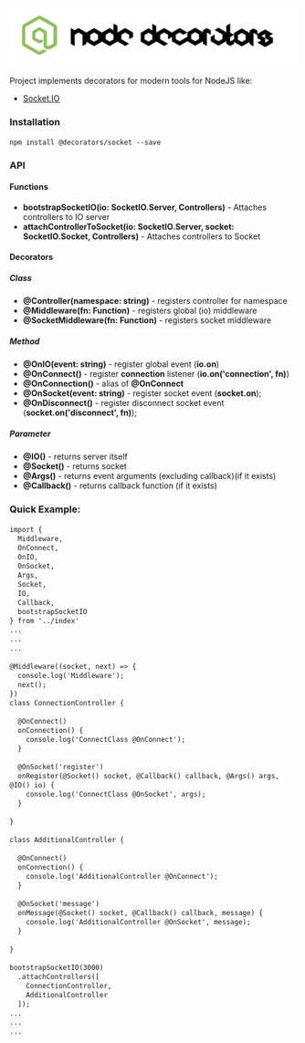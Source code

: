 ![Node Decorators](https://github.com/serhiisol/node-decorators/blob/master/decorators.png?raw=true)

Project implements decorators for modern tools for NodeJS like:
- [Socket.IO]

### Installation
```
npm install @decorators/socket --save
```
### API
#### Functions
* **bootstrapSocketIO(io: SocketIO.Server, Controllers)** -  Attaches controllers to IO server
* **attachControllerToSocket(io: SocketIO.Server, socket: SocketIO.Socket, Controllers)** -  Attaches controllers to Socket
 
#### Decorators
##### Class
* **@Controller(namespace: string)** - registers controller for namespace
* **@Middleware(fn: Function)** - registers global (io) middleware
* **@SocketMiddleware(fn: Function)** - registers socket middleware
##### Method
* **@OnIO(event: string)** - register global event (**io.on**)
* **@OnConnect()** - register **connection** listener (**io.on('connection', fn)**)
* **@OnConnection()** - alias of **@OnConnect**
* **@OnSocket(event: string)** - register socket event (**socket.on**);
* **@OnDisconnect()** - register disconnect socket event (**socket.on('disconnect', fn)**);
##### Parameter
* **@IO()** - returns server itself
* **@Socket()** - returns socket
* **@Args()** - returns event arguments (excluding callback)(if it exists)
* **@Callback()** - returns callback function (if it exists)

### Quick Example:
```
import {
  Middleware,
  OnConnect,
  OnIO,
  OnSocket,
  Args,
  Socket,
  IO,
  Callback,
  bootstrapSocketIO
} from '../index'
...
...
...

@Middleware((socket, next) => {
  console.log('Middleware');
  next();
})
class ConnectionController {

  @OnConnect()
  onConnection() {
    console.log('ConnectClass @OnConnect');
  }

  @OnSocket('register')
  onRegister(@Socket() socket, @Callback() callback, @Args() args, @IO() io) {
    console.log('ConnectClass @OnSocket', args);
  }

}

class AdditionalController {

  @OnConnect()
  onConnection() {
    console.log('AdditionalController @OnConnect');
  }

  @OnSocket('message')
  onMessage(@Socket() socket, @Callback() callback, message) {
    console.log('AdditionalController @OnSocket', message);
  }

}

bootstrapSocketIO(3000)
  .attachControllers([
    ConnectionController,
    AdditionalController
  ]);
...
...
...
```




[Socket.IO]:http://socket.io/
